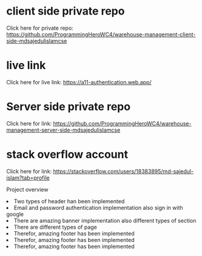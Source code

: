 # client side private repo
Click here for private repo: https://github.com/ProgrammingHeroWC4/warehouse-management-client-side-mdsajedulislamcse

# live link
Click here for live link:  https://a11-authentication.web.app/

# Server side private repo
Click here for link: https://github.com/ProgrammingHeroWC4/warehouse-management-server-side-mdsajedulislamcse


# stack overflow account
Click here for link: https://stackoverflow.com/users/18383895/md-sajedul-islam?tab=profile

<P>Project overview</p>
<li>Two types of header han been implemented</li>
<li>Email and password authentication implementation also sign in with google</li>
<li>There are amazing banner implementation also different types of section</li>
<li>There are different types of page</li>
<li>Therefor, amazing footer has been implemented</li>
<li>Therefor, amazing footer has been implemented</li>
<li>Therefor, amazing footer has been implemented</li>
